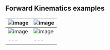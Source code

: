 
## Forward Kinematics examples

![image](https://github.com/user-attachments/assets/fd76b25c-01e7-4ee6-8ad1-79a23e829ed2) | ![image](https://github.com/user-attachments/assets/f8f0e328-f7ee-4a98-b555-f4a27800ac89)
--- | --- |
![image](https://github.com/user-attachments/assets/1d319b5c-ee3c-41aa-a4ed-39382d878305) | ![image](https://github.com/user-attachments/assets/5fdb5e9c-d748-4a40-bf29-bb4e8b117c56)
--- | --- |
